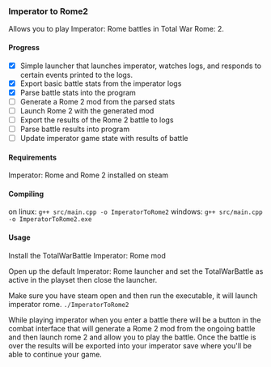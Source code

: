 ### Imperator to Rome2

Allows you to play Imperator: Rome battles in Total War Rome: 2.

#### Progress

- [x] Simple launcher that launches imperator, watches logs, and responds to certain events printed to the logs.
- [x] Export basic battle stats from the imperator logs
- [x] Parse battle stats into the program
- [ ] Generate a Rome 2 mod from the parsed stats
- [ ] Launch Rome 2 with the generated mod
- [ ] Export the results of the Rome 2 battle to logs
- [ ] Parse battle results into program
- [ ] Update imperator game state with results of battle

#### Requirements

Imperator: Rome and Rome 2 installed on steam

#### Compiling
on linux:
`g++ src/main.cpp -o ImperatorToRome2`
windows:
`g++ src/main.cpp -o ImperatorToRome2.exe`


#### Usage

Install the TotalWarBattle Imperator: Rome mod

Open up the default Imperator: Rome launcher and set the TotalWarBattle as active in the playset then close the launcher.

Make sure you have steam open and then run the executable, it will launch imperator rome.
`./ImperatorToRome2`

While playing imperator when you enter a battle there will be a button in the combat interface that will generate a Rome 2 mod from the ongoing battle and then launch rome 2 and allow you to play the battle. Once the battle is over the results will be exported into your imperator save where you'll be able to continue your game.
